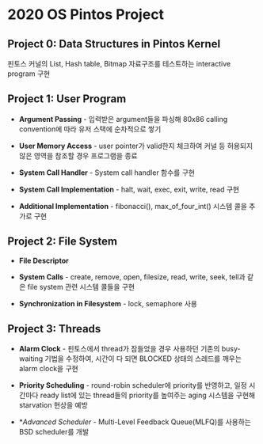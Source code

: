 # 2020 OS Pintos Project


## Project 0: Data Structures in Pintos Kernel
핀토스 커널의 List, Hash table, Bitmap 자료구조를 테스트하는 interactive program 구현

## Project 1: User Program
- **Argument Passing** - 입력받은 argument들을 파싱해 80x86 calling convention에 따라 유저 스택에 순차적으로 쌓기   

- **User Memory Access** - user pointer가 valid한지 체크하여 커널 등 허용되지 않은 영역을 참조할 경우 프로그램을 종료
- **System Call Handler** - System call handler 함수를 구현
- **System Call Implementation** - halt, wait, exec, exit, write, read 구현
- **Additional Implementation** - fibonacci(), max_of_four_int() 시스템 콜을 추가로 구현


## Project 2: File System
- **File Descriptor**   

- **System Calls** - create, remove, open, filesize, read, write, seek, tell과 같은 file system 관련 시스템 콜들을 구현
- **Synchronization in Filesystem** - lock, semaphore 사용

## Project 3: Threads
- **Alarm Clock** -
핀토스에서 thread가 잠들었을 경우 사용하던 기존의 busy-waiting 기법을 수정하여, 시간이 다 되면 BLOCKED 상태의 스레드를 깨우는 alarm clock을 구현

- **Priority Scheduling** -
round-robin scheduler에 priority를 반영하고, 일정 시간마다 ready list에 있는 thread들의 priority를 높여주는 aging 시스템을 구현해 starvation 현상을 예방	
- **Advanced Scheduler* -
Multi-Level Feedback Queue(MLFQ)를 사용하는 BSD scheduler를 개발
